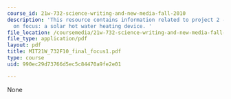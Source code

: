 ```yaml
---
course_id: 21w-732-science-writing-and-new-media-fall-2010
description: 'This resource contains information related to project 2 - final report
  on focus: a solar hot water heating device. '
file_location: /coursemedia/21w-732-science-writing-and-new-media-fall-2010/990ec29d73766d5ec5c84470a9fe2e01_MIT21W_732F10_final_focus1.pdf
file_type: application/pdf
layout: pdf
title: MIT21W_732F10_final_focus1.pdf
type: course
uid: 990ec29d73766d5ec5c84470a9fe2e01

---
```

None